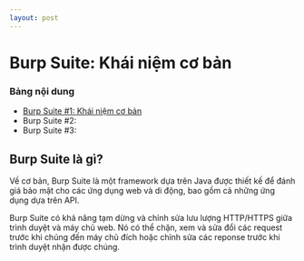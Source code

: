 ```yaml
---
layout: post
---
```


# Burp Suite: Khái niệm cơ bản

### Bảng nội dung

*   [Burp Suite #1: Khái niệm cơ bản](./)
*   Burp Suite #2: 
*   Burp Suite #3: 

## Burp Suite là gì? 

Về cơ bản, Burp Suite là một framework dựa trên Java được thiết kế để đánh giá bảo mật cho các ứng dụng web và di động, bao gồm cả những ứng dụng dựa trên API.

Burp Suite có khả năng tạm dừng và chỉnh sửa lưu lượng HTTP/HTTPS giữa trình duyệt và máy chủ web. Nó có thể chặn, xem và sửa đổi các request trước khi chúng đến máy chủ đích hoặc chỉnh sửa các reponse trước khi trình duyệt nhận được chúng.

